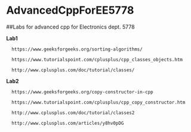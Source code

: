 # AdvancedCppForEE5778
##Labs for advanced cpp for Electronics dept. 5778

**Lab1**
```
  https://www.geeksforgeeks.org/sorting-algorithms/

  https://www.tutorialspoint.com/cplusplus/cpp_classes_objects.htm

  http://www.cplusplus.com/doc/tutorial/classes/
```
**Lab2**
```
  https://www.geeksforgeeks.org/copy-constructor-in-cpp

  https://www.tutorialspoint.com/cplusplus/cpp_copy_constructor.htm

  http://www.cplusplus.com/doc/tutorial/classes2

  http://www.cplusplus.com/articles/y8hv0pDG
```
